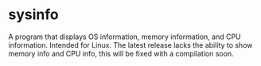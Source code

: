 # sysinfo
A program that displays OS information, memory information, and CPU information. Intended for Linux.
The latest release lacks the ability to show memory info and CPU info, this will be fixed with a compilation soon.
